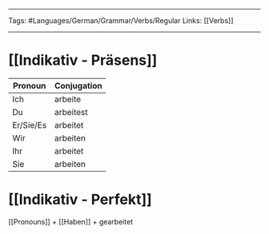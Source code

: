 ___
Tags: #Languages/German/Grammar/Verbs/Regular 
Links: [[Verbs]]
___
# [[Indikativ - Präsens]]
Pronoun|Conjugation
------------ | ------------
Ich | arbeite
Du | arbeitest
Er/Sie/Es | arbeitet
Wir | arbeiten
Ihr | arbeitet
Sie | arbeiten


# [[Indikativ - Perfekt]]
[[Pronouns]] + [[Haben]] + gearbeitet